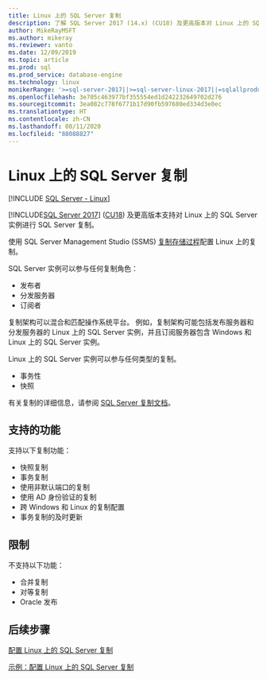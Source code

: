 ```yaml
---
title: Linux 上的 SQL Server 复制
description: 了解 SQL Server 2017 (14.x) (CU18) 及更高版本对 Linux 上的 SQL Server 实例的 SQL Server 复制支持。
author: MikeRayMSFT
ms.author: mikeray
ms.reviewer: vanto
ms.date: 12/09/2019
ms.topic: article
ms.prod: sql
ms.prod_service: database-engine
ms.technology: linux
monikerRange: '>=sql-server-2017||>=sql-server-linux-2017||=sqlallproducts-allversions'
ms.openlocfilehash: 3e705c463977bf355554ed1d242232649702d276
ms.sourcegitcommit: 3ea082c778f6771b17d90fb597680ed334d3e0ec
ms.translationtype: HT
ms.contentlocale: zh-CN
ms.lasthandoff: 08/11/2020
ms.locfileid: "88088827"
---
```

# <a name="sql-server-replication-on-linux"></a>Linux 上的 SQL Server 复制

[!INCLUDE [SQL Server - Linux](../includes/applies-to-version/sql-linux.md)]

[!INCLUDE[SQL Server 2017](../includes/sssqlv14-md.md)] ([CU18](https://support.microsoft.com/help/4527377)) 及更高版本支持对 Linux 上的 SQL Server 实例进行 SQL Server 复制。

使用 SQL Server Management Studio (SSMS) [复制存储过程](../relational-databases/system-stored-procedures/replication-stored-procedures-transact-sql.md)配置 Linux 上的复制。

SQL Server 实例可以参与任何复制角色：

* 发布者
* 分发服务器
* 订阅者

复制架构可以混合和匹配操作系统平台。 例如，复制架构可能包括发布服务器和分发服务器的 Linux 上的 SQL Server 实例，并且订阅服务器包含 Windows 和 Linux 上的 SQL Server 实例。

Linux 上的 SQL Server 实例可以参与任何类型的复制。

* 事务性
* 快照

有关复制的详细信息，请参阅 [SQL Server 复制文档](../relational-databases/replication/sql-server-replication.md)。

## <a name="supported-features"></a>支持的功能

支持以下复制功能：

* 快照复制
* 事务复制
* 使用非默认端口的复制 <!--Add link to explanation-->
* 使用 AD 身份验证的复制
* 跨 Windows 和 Linux 的复制配置
* 事务复制的及时更新

## <a name="limitations"></a>限制

不支持以下功能：

* 合并复制
* 对等复制
* Oracle 发布

## <a name="next-steps"></a>后续步骤

[配置 Linux 上的 SQL Server 复制](sql-server-linux-replication-tutorial-tsql.md)

[示例：配置 Linux 上的 SQL Server 复制](sql-server-linux-replication-configure.md)
